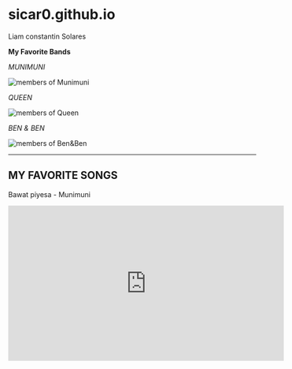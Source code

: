 # sicar0.github.io
Liam constantin Solares

**My Favorite Bands**

*MUNIMUNI*

![members of Munimuni](https://media.interaksyon.com/wp-content/uploads/2021/06/munimuni.jpg)

*QUEEN*

![members of Queen](https://images.squarespace-cdn.com/content/v1/593070a42994cad2710a6439/1548516896355-C8AA6FMV2QKQKKWHXYQL/yt.jpg)

*BEN & BEN*

![members of Ben&Ben](https://m.media-amazon.com/images/M/MV5BOThiMGNiZDMtZmY0ZS00YmEwLTg0OTktMzdkNmMzZTViY2E3XkEyXkFqcGdeQXVyNTI5NjIyMw@@._V1_.jpg)

---
**MY FAVORITE SONGS**
---
Bawat piyesa - Munimuni
<iframe width="560" height="315" src="https://www.youtube.com/embed/KJigp3vJFWY" title="YouTube video player" frameborder="0" allow="accelerometer; autoplay; clipboard-write; encrypted-media; gyroscope; picture-in-picture; web-share" allowfullscreen></iframe>
